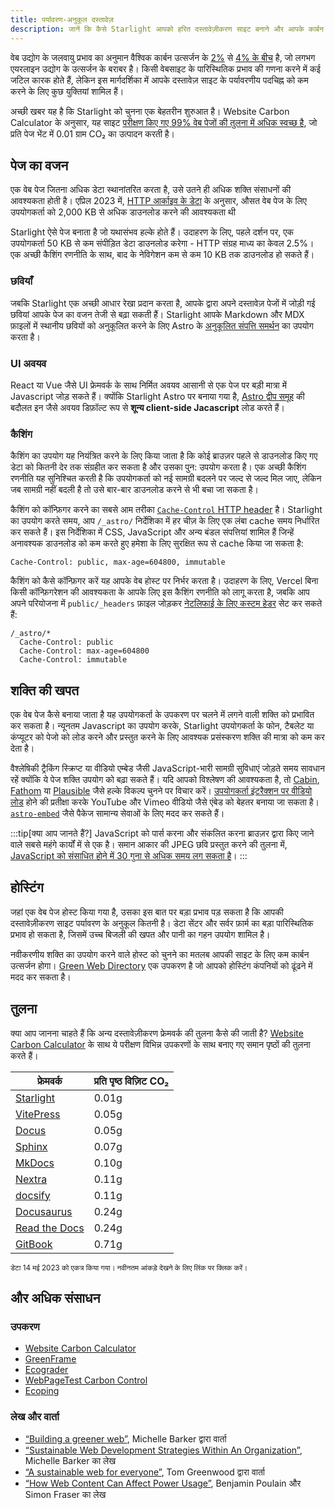 ```yaml
---
title: पर्यावरण-अनुकूल दस्तावेज़
description: जानें कि कैसे Starlight आपको हरित दस्तावेज़ीकरण साइट बनाने और आपके कार्बन निशान को कम करने में मदद कर सकता है।
---
```


वेब उद्योग के जलवायु प्रभाव का अनुमान वैश्विक कार्बन उत्सर्जन के [2%][sf] से [4% के बीच][bbc] है, जो लगभग एयरलाइन उद्योग के उत्सर्जन के बराबर है।
किसी वेबसाइट के पारिस्थितिक प्रभाव की गणना करने में कई जटिल कारक होते हैं, लेकिन इस मार्गदर्शिका में आपके दस्तावेज़ साइट के पर्यावरणीय पदचिह्न को कम करने के लिए कुछ युक्तियां शामिल हैं।

अच्छी खबर यह है कि Starlight को चुनना एक बेहतरीन शुरुआत है।
Website Carbon Calculator के अनुसार, यह साइट [परीक्षण किए गए 99% वेब पेजों की तुलना में अधिक स्वच्छ है][sl-carbon], जो प्रति पेज भेंट में 0.01 ग्राम CO₂ का उत्पादन करती है।

## पेज का वजन

एक वेब पेज जितना अधिक डेटा स्थानांतरित करता है, उसे उतने ही अधिक शक्ति संसाधनों की आवश्यकता होती है।
एप्रिल 2023 में, [HTTP आर्काइव के डेटा][http] के अनुसार, औसत वेब पेज के लिए उपयोगकर्ता को 2,000 KB से अधिक डाउनलोड करने की आवश्यकता थी

Starlight ऐसे पेज बनाता है जो यथासंभव हल्के होते हैं।
उदाहरण के लिए, पहले दर्शन पर, एक उपयोगकर्ता 50 KB से कम संपीड़ित डेटा डाउनलोड करेगा - HTTP संग्रह माध्य का केवल 2.5%।
एक अच्छी कैशिंग रणनीति के साथ, बाद के नेविगेशन कम से कम 10 KB तक डाउनलोड हो सकते हैं।

### छवियाँ

जबकि Starlight एक अच्छी आधार रेखा प्रदान करता है, आपके द्वारा अपने दस्तावेज़ पेजों में जोड़ी गई छवियां आपके पेज का वजन तेजी से बढ़ा सकती हैं।
Starlight आपके Markdown और MDX फ़ाइलों में स्थानीय छवियों को अनुकूलित करने के लिए Astro के [अनुकूलित संपत्ति समर्थन][assets] का उपयोग करता है।

### UI अवयव

React या Vue जैसे UI फ्रेमवर्क के साथ निर्मित अवयव आसानी से एक पेज पर बड़ी मात्रा में Javascript जोड़ सकते हैं।
क्योंकि Starlight Astro पर बनाया गया है, [Astro द्वीप समूह][islands] की बदौलत इन जैसे अवयव डिफ़ॉल्ट रूप से **शून्य client-side Jacascript** लोड करते हैं।

### कैशिंग

कैशिंग का उपयोग यह नियंत्रित करने के लिए किया जाता है कि कोई ब्राउज़र पहले से डाउनलोड किए गए डेटा को कितनी देर तक संग्रहीत कर सकता है और उसका पुन: उपयोग करता है।
एक अच्छी कैशिंग रणनीति यह सुनिश्चित करती है कि उपयोगकर्ता को नई सामग्री बदलने पर जल्द से जल्द मिल जाए, लेकिन जब सामग्री नहीं बदली है तो उसे बार-बार डाउनलोड करने से भी बचा जा सकता है।

कैशिंग को कॉन्फ़िगर करने का सबसे आम तरीका [`Cache-Control` HTTP header][cache] है।
Starlight का उपयोग करते समय, आप `/_astro/` निर्देशिका में हर चीज़ के लिए एक लंबा cache समय निर्धारित कर सकते हैं।
इस निर्देशिका में CSS, JavaScript और अन्य बंडल संपत्तियां शामिल हैं जिन्हें अनावश्यक डाउनलोड को कम करते हुए हमेशा के लिए सुरक्षित रूप से cache किया जा सकता है:

```
Cache-Control: public, max-age=604800, immutable
```

कैशिंग को कैसे कॉन्फ़िगर करें यह आपके वेब होस्ट पर निर्भर करता है। उदाहरण के लिए, Vercel बिना किसी कॉन्फ़िगरेशन की आवश्यकता के आपके लिए इस कैशिंग रणनीति को लागू करता है, जबकि आप अपने परियोजना में `public/_headers` फ़ाइल जोड़कर [नेटलिफाई के लिए कस्टम हेडर][ntl-headers] सेट कर सकते हैं:

```
/_astro/*
  Cache-Control: public
  Cache-Control: max-age=604800
  Cache-Control: immutable
```

[cache]: https://csswizardry.com/2019/03/cache-control-for-civilians/
[ntl-headers]: https://docs.netlify.com/routing/headers/

## शक्ति की खपत

एक वेब पेज कैसे बनाया जाता है यह उपयोगकर्ता के उपकरण पर चलने में लगने वाली शक्ति को प्रभावित कर सकता है।
न्यूनतम Javascript का उपयोग करके, Starlight उपयोगकर्ता के फोन, टैबलेट या कंप्यूटर को पेजो को लोड करने और प्रस्तुत करने के लिए आवश्यक प्रसंस्करण शक्ति की मात्रा को कम कर देता है।

वैश्लेषिकी ट्रैकिंग स्क्रिप्ट या वीडियो एम्बेड जैसी JavaScript-भारी सामग्री सुविधाएं जोड़ते समय सावधान रहें क्योंकि ये पेज शक्ति उपयोग को बढ़ा सकते हैं।
यदि आपको विश्लेषण की आवश्यकता है, तो [Cabin][cabin], [Fathom][fathom] या [Plausible][plausible] जैसे हल्के विकल्प चुनने पर विचार करें।
[उपयोगकर्ता इंटरैक्शन पर वीडियो लोड][lazy-video] होने की प्रतीक्षा करके YouTube और Vimeo वीडियो जैसे एंबेड को बेहतर बनाया जा सकता है।
[`astro-embed`][embed] जैसे पैकेज सामान्य सेवाओं के लिए मदद कर सकते हैं।

:::tip[क्या आप जानते हैं?]
JavaScript को पार्स करना और संकलित करना ब्राउज़र द्वारा किए जाने वाले सबसे महंगे कार्यों में से एक है।
समान आकार की JPEG छवि प्रस्तुत करने की तुलना में, [JavaScript को संसाधित होने में 30 गुना से अधिक समय लग सकता है][cost-of-js]।
:::

[cabin]: https://withcabin.com/
[fathom]: https://usefathom.com/
[plausible]: https://plausible.io/
[lazy-video]: https://web.dev/iframe-lazy-loading/
[embed]: https://www.npmjs.com/package/astro-embed
[cost-of-js]: https://medium.com/dev-channel/the-cost-of-javascript-84009f51e99e

## होस्टिंग

जहां एक वेब पेज होस्ट किया गया है, उसका इस बात पर बड़ा प्रभाव पड़ सकता है कि आपकी दस्तावेज़ीकरण साइट पर्यावरण के अनुकूल कितनी है।
डेटा सेंटर और सर्वर फ़ार्म का बड़ा पारिस्थितिक प्रभाव हो सकता है, जिसमें उच्च बिजली की खपत और पानी का गहन उपयोग शामिल है।

नवीकरणीय शक्ति का उपयोग करने वाले होस्ट को चुनने का मतलब आपकी साइट के लिए कम कार्बन उत्सर्जन होगा। [Green Web Directory][gwb] एक उपकरण है जो आपको होस्टिंग कंपनियों को ढूंढने में मदद कर सकता है।

[gwb]: https://www.thegreenwebfoundation.org/directory/

## तुलना

क्या आप जानना चाहते हैं कि अन्य दस्तावेज़ीकरण फ्रेमवर्क की तुलना कैसे की जाती है?
[Website Carbon Calculator][wcc] के साथ ये परीक्षण विभिन्न उपकरणों के साथ बनाए गए समान पृष्ठों की तुलना करते हैं।

| फ्रेमवर्क                   | प्रति पृष्ठ विज़िट CO₂ |
| --------------------------- | ---------------------- |
| [Starlight][sl-carbon]      | 0.01g                  |
| [VitePress][vp-carbon]      | 0.05g                  |
| [Docus][dc-carbon]          | 0.05g                  |
| [Sphinx][sx-carbon]         | 0.07g                  |
| [MkDocs][mk-carbon]         | 0.10g                  |
| [Nextra][nx-carbon]         | 0.11g                  |
| [docsify][dy-carbon]        | 0.11g                  |
| [Docusaurus][ds-carbon]     | 0.24g                  |
| [Read the Docs][rtd-carbon] | 0.24g                  |
| [GitBook][gb-carbon]        | 0.71g                  |

<small>डेटा 14 मई 2023 को एकत्र किया गया। नवीनतम आंकड़े देखने के लिए लिंक पर क्लिक करें।</small>

[sl-carbon]: https://www.websitecarbon.com/website/starlight-astro-build-getting-started/
[vp-carbon]: https://www.websitecarbon.com/website/vitepress-dev-guide-what-is-vitepress/
[dc-carbon]: https://www.websitecarbon.com/website/docus-dev-introduction-getting-started/
[sx-carbon]: https://www.websitecarbon.com/website/sphinx-doc-org-en-master-usage-quickstart-html/
[mk-carbon]: https://www.websitecarbon.com/website/mkdocs-org-getting-started/
[nx-carbon]: https://www.websitecarbon.com/website/nextra-site-docs-docs-theme-start/
[dy-carbon]: https://www.websitecarbon.com/website/docsify-js-org/
[ds-carbon]: https://www.websitecarbon.com/website/docusaurus-io-docs/
[rtd-carbon]: https://www.websitecarbon.com/website/docs-readthedocs-io-en-stable-index-html/
[gb-carbon]: https://www.websitecarbon.com/website/docs-gitbook-com/

## और अधिक संसाधन

### उपकरण 

- [Website Carbon Calculator][wcc]
- [GreenFrame](https://greenframe.io/)
- [Ecograder](https://ecograder.com/)
- [WebPageTest Carbon Control](https://www.webpagetest.org/carbon-control/)
- [Ecoping](https://ecoping.earth/)

### लेख और वार्ता

- [“Building a greener web”](https://youtu.be/EfPoOt7T5lg), Michelle Barker द्वारा वार्ता
- [“Sustainable Web Development Strategies Within An Organization”](https://www.smashingmagazine.com/2022/10/sustainable-web-development-strategies-organization/), Michelle Barker का लेख
- [“A sustainable web for everyone”](https://2021.stateofthebrowser.com/speakers/tom-greenwood/), Tom Greenwood द्वारा वार्ता
- [“How Web Content Can Affect Power Usage”](https://webkit.org/blog/8970/how-web-content-can-affect-power-usage/), Benjamin Poulain और Simon Fraser का लेख

[sf]: https://www.sciencefocus.com/science/what-is-the-carbon-footprint-of-the-internet/
[bbc]: https://www.bbc.com/future/article/20200305-why-your-internet-habits-are-not-as-clean-as-you-think
[http]: https://httparchive.org/reports/state-of-the-web
[assets]: https://docs.astro.build/hi/guides/assets/
[islands]: https://docs.astro.build/en/concepts/islands/
[wcc]: https://www.websitecarbon.com/
